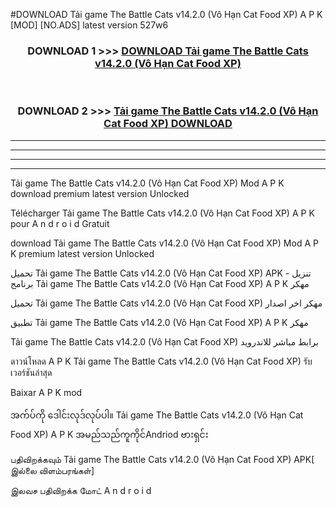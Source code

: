 #DOWNLOAD Tải game The Battle Cats  v14.2.0 (Vô Hạn Cat Food XP) A P K [MOD] [NO.ADS] latest version 527w6



<div align="center">

<h3>DOWNLOAD 1 >>> <a href="https://teeasianyam.web.app?sq=Tải game The Battle Cats  v14.2.0 (Vô Hạn Cat Food XP)">DOWNLOAD Tải game The Battle Cats  v14.2.0 (Vô Hạn Cat Food XP) </a></h3><br>

<h3>DOWNLOAD 2 >>> <a href="https://teeasianyam.web.app?sq=Tải game The Battle Cats  v14.2.0 (Vô Hạn Cat Food XP) ">Tải game The Battle Cats  v14.2.0 (Vô Hạn Cat Food XP)  DOWNLOAD </a></h3>

</div>


----------------------------------------------------------

----------------------------------------------------------

----------------------------------------------------------

----------------------------------------------------------


Tải game The Battle Cats  v14.2.0 (Vô Hạn Cat Food XP)  Mod A P K download premium latest version Unlocked

Télécharger Tải game The Battle Cats  v14.2.0 (Vô Hạn Cat Food XP)  A P K pour A n d r o i d Gratuit

download Tải game The Battle Cats  v14.2.0 (Vô Hạn Cat Food XP)  Mod A P K premium latest version Unlocked

تحميل Tải game The Battle Cats  v14.2.0 (Vô Hạn Cat Food XP)  APK - تنزيل برنامج Tải game The Battle Cats  v14.2.0 (Vô Hạn Cat Food XP)  A P K مهكر

تحميل Tải game The Battle Cats  v14.2.0 (Vô Hạn Cat Food XP)  مهكر اخر اصدار

تطبيق Tải game The Battle Cats  v14.2.0 (Vô Hạn Cat Food XP)  A P K مهكر

Tải game The Battle Cats  v14.2.0 (Vô Hạn Cat Food XP)  برابط مباشر للاندرويد

ดาวน์โหลด A P K Tải game The Battle Cats  v14.2.0 (Vô Hạn Cat Food XP)  รับเวอร์ชันล่าสุด

Baixar A P K mod

အက်ပ်ကို ဒေါင်းလုဒ်လုပ်ပါ။ Tải game The Battle Cats  v14.2.0 (Vô Hạn Cat Food XP)  A P K အမည်သည်ကူကိုင်Andriod ဗားရှင်း

பதிவிறக்கவும் Tải game The Battle Cats  v14.2.0 (Vô Hạn Cat Food XP)  APK[ இல்லை விளம்பரங்கள்] 
 
இலவச பதிவிறக்க மோட் A n d r o i d



